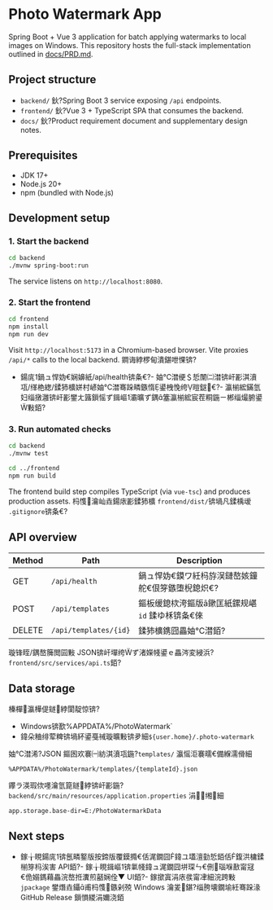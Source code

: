 # Photo Watermark App

Spring Boot + Vue 3 application for batch applying watermarks to local images on Windows. This repository hosts the full-stack implementation outlined in [docs/PRD.md](docs/PRD.md).

## Project structure

- `backend/` 鈥?Spring Boot 3 service exposing `/api` endpoints.
- `frontend/` 鈥?Vue 3 + TypeScript SPA that consumes the backend.
- `docs/` 鈥?Product requirement document and supplementary design notes.

## Prerequisites

- JDK 17+
- Node.js 20+
- npm (bundled with Node.js)

## Development setup

### 1. Start the backend

```bash
cd backend
./mvnw spring-boot:run
```

The service listens on `http://localhost:8080`.

### 2. Start the frontend

```bash
cd frontend
npm install
npm run dev
```

Visit `http://localhost:5173` in a Chromium-based browser. Vite proxies `/api/*` calls to the local backend. 鐧诲綍椤甸潰鍖呭惈锛?
- 鍚庣鍋ュ悍妫€娴嬶紙/api/health锛夈€?- 妯℃澘绠＄悊闈㈡澘锛屽彲淇濆瓨/缂栬緫/鍒犻櫎姘村嵃妯℃澘骞跺疄鏃惰鍙栧悗绔暟鎹€?- 瀛椾綋鏋氫妇缁撴灉锛屽彲鐢ㄤ簬鎻愮ず鍓嶇灞曠ず鍝簺瀛椾綋宸茬粡鍦ㄧ郴缁熶腑鍙敤銆?
### 3. Run automated checks

```bash
cd backend
./mvnw test

cd ../frontend
npm run build
```

The frontend build step compiles TypeScript (via `vue-tsc`) and produces production assets. 杩愯瀹屾垚鍚庡彲鍒犻櫎 `frontend/dist/`锛堝凡鍒楀叆 `.gitignore`锛夈€?
## API overview

| Method | Path                   | Description                       |
| ------ | ---------------------- | --------------------------------- |
| GET    | `/api/health`          | 鍋ュ悍妫€鏌ワ紝杩斿洖鏈嶅姟鐘舵€佷笌鏃堕棿鎴炽€?| GET    | `/api/fonts`           | 鍒楀嚭鎿嶄綔绯荤粺鍙敤瀛椾綋锛堟寜鍚嶇О鎺掑簭锛夈€?| GET    | `/api/templates`       | 鑾峰彇宸蹭繚瀛樼殑姘村嵃妯℃澘鍒楄〃銆?| GET    | `/api/templates/{id}`  | 璇诲彇鍗曚釜妯℃澘璇︽儏銆?               |
| POST   | `/api/templates`       | 鏂板缓鎴栨洿鏂版ā鏉匡紙鏍规嵁 `id` 鍒ゆ柇锛夈€倈
| DELETE | `/api/templates/{id}`  | 鍒犻櫎鎸囧畾妯℃澘銆?                   |

璇锋眰/鍝嶅簲閲囩敤 JSON锛屽墠绔ず渚嬫帴鍙ｅ畾涔変綅浜?`frontend/src/services/api.ts`銆?
## Data storage

榛樿瀛樺偍鐩綍閬靛惊锛?
- Windows锛歚%APPDATA%/PhotoWatermark`
- 鍏朵粬绯荤粺锛堝紑鍙戞祴璇曠敤锛夛細`${user.home}/.photo-watermark`

妯℃澘浠?JSON 鏂囦欢褰㈠紡淇濆瓨鍦?`templates/` 瀛愮洰褰曘€備緥濡傦細

```
%APPDATA%/PhotoWatermark/templates/{templateId}.json
```

鑻ラ渶瑕佽嚜瀹氫箟鐩綍锛屽彲鍦?`backend/src/main/resources/application.properties` 涓缃細

```
app.storage.base-dir=E:/PhotoWatermarkData
```

## Next steps

- 鎵╁睍鍚庣锛氬疄鐜版按鍗版覆鏌撱€佸浘鐗囧鍏ユ壒澶勭悊銆佸鍑洪槦鍒椾笌杩涘害 API銆?- 鎵╁睍鍓嶇锛氭帴鍏ュ浘鐗囧垪琛ㄣ€侀瑙堢敾甯冦€佹嫋鎷藉畾浣嶅拰瀵煎嚭娴佺▼ UI銆?- 鎵撳寘涓庡彂甯冿細浣跨敤 `jpackage` 鐢熸垚鑷甫杩愯鏃剁殑 Windows 瀹夎鍖?缁胯壊鐗堬紝骞跺湪 GitHub Release 鎻愪緵涓嬭浇銆